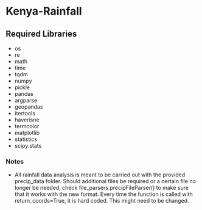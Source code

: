 # Kenya-Rainfall
## Required Libraries
* os
* re
* math
* time
* tqdm
* numpy
* pickle
* pandas
* argparse
* geopandas
* itertools
* haverisne
* termcolor
* matplotlib
* statistics
* scipy.stats



### Notes
* All rainfall data analysis is meant to be carried out with the provided precip_data folder. Should additional files be required or a certain file no longer be needed, check  file_parsers.precipFileParser() to make sure that it works with the new format. Every time the function is called with return_coords=True, it is hard coded. This might need to be changed.